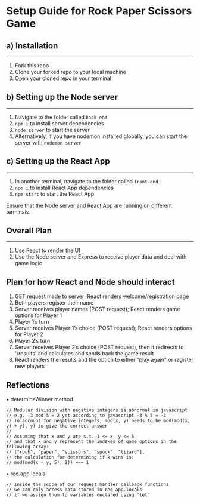 # Setup Guide for Rock Paper Scissors Game

## a) Installation
------
1. Fork this repo
2. Clone your forked repo to your local machine
3. Open your cloned repo in your terminal

## b) Setting up the Node server
------
1. Navigate to the folder called `back-end`
2. `npm i` to install server dependencies
3. `node server` to start the server
4. Alternatively, if you have nodemon installed globally, you can start the server with `nodemon server`
   
## c) Setting up the React App
------
1. In another terminal, navigate to the folder called `front-end`
2. `npm i` to install React App dependencies
3. `npm start` to start the React App

Ensure that the Node server and React App are running on different terminals.

## Overall Plan
-------

1. Use React to render the UI
2. Use the Node server and Express to receive player data and deal with game logic

Plan for how React and Node should interact
-------
1.	GET request made to server; React renders welcome/registration page
2.	Both players register their name
3.	Server receives player names (POST request); React renders game options for Player 1
4.	Player 1’s turn
5.	Server receives Player 1’s choice (POST request); React renders options for Player 2
6.	Player 2’s turn
7.	Server receives Player 2’s choice (POST request), then it redirects to '/results' and calculates and sends back the game result
8.	React renders the results and the option to either “play again" or register new players

Reflections
-------
•	determineWinner method
```
// Modular division with negative integers is abnormal in javascript
// e.g. -3 mod 5 = 2 yet according to javascript -3 % 5 = -3
// To account for negative integers, mod(x, y) needs to be mod(mod(x, y) + y), y) to give the correct answer
// 
// Assuming that x and y are s.t. 1 <= x, y <= 5
// and that x and y represent the indexes of game options in the following array:
// ["rock", "paper", "scissors", "spock", "lizard"],
// the calculation for determining if x wins is:  
// mod(mod(x - y, 5), 2)) === 1
```
•	req.app.locals
```
// Inside the scope of our request handler callback functions
// we can only access data stored in req.app.locals
// if we assign them to variables declared using 'let'
```